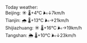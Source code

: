 Today weather:  
Beijing: ☀️   🌡️+4°C 🌬️↓7km/h  
Tianjin: 🌧   🌡️+13°C 🌬️→21km/h  
Shijiazhuang: ☀️   🌡️+16°C 🌬️→19km/h  
Tangshan: 🌦   🌡️+10°C 🌬️↓23km/h  
